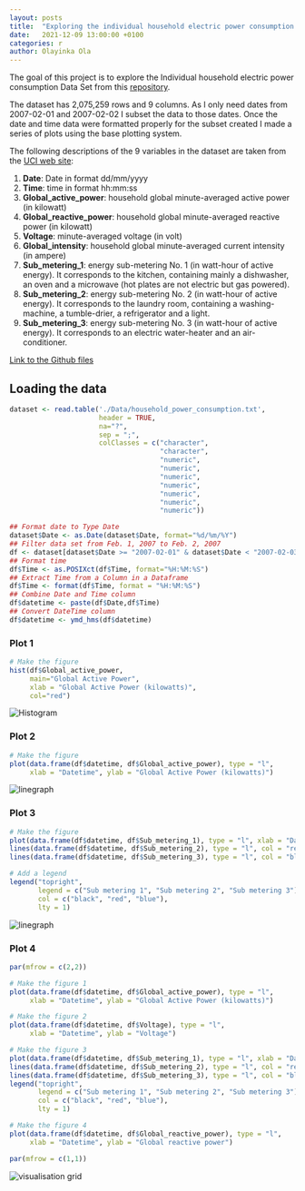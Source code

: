 ```yaml
---
layout: posts
title:  "Exploring the individual household electric power consumption Data Set"
date:   2021-12-09 13:00:00 +0100
categories: r
author: Olayinka Ola
---
```

The goal of this project is to explore the Individual household electric power consumption Data Set from this [repository](http://archive.ics.uci.edu/ml/).

The dataset has 2,075,259 rows and 9 columns. As I only need dates from 2007-02-01 and 2007-02-02 I subset the data to those dates. Once the date and time data were formatted properly for the subset created I made a series of plots using the base plotting system.

The following descriptions of the 9 variables in the dataset are taken from the [UCI web site](https://archive.ics.uci.edu/ml/datasets/Individual+household+electric+power+consumption):

1. **Date**: Date in format dd/mm/yyyy
2. **Time**: time in format hh:mm:ss
3. **Global_active_power**: household global minute-averaged active power (in kilowatt)
4. **Global_reactive_power**: household global minute-averaged reactive power (in kilowatt)
5. **Voltage**: minute-averaged voltage (in volt)
6. **Global_intensity**: household global minute-averaged current intensity (in ampere)
7. **Sub_metering_1**: energy sub-metering No. 1 (in watt-hour of active energy). It corresponds to the kitchen, containing mainly a dishwasher, an oven and a microwave (hot plates are not electric but gas powered).
8. **Sub_metering_2**: energy sub-metering No. 2 (in watt-hour of active energy). It corresponds to the laundry room, containing a washing-machine, a tumble-drier, a refrigerator and a light.
9. **Sub_metering_3**: energy sub-metering No. 3 (in watt-hour of active energy). It corresponds to an electric water-heater and an air-conditioner.

[Link to the Github files](https://github.com/hightowerr/datasciencecoursera/tree/master/ExploratoryDataAnalysis/Week1Proj1)

## **Loading the data**

```r
dataset <- read.table('./Data/household_power_consumption.txt',
                      header = TRUE,
                      na="?",
                      sep = ";",
                      colClasses = c("character",
                                     "character",
                                     "numeric",
                                     "numeric",
                                     "numeric",
                                     "numeric",
                                     "numeric",
                                     "numeric",
                                     "numeric"))

## Format date to Type Date
dataset$Date <- as.Date(dataset$Date, format="%d/%m/%Y")
## Filter data set from Feb. 1, 2007 to Feb. 2, 2007
df <- dataset[dataset$Date >= "2007-02-01" & dataset$Date < "2007-02-03", ]
## Format time
df$Time <- as.POSIXct(df$Time, format="%H:%M:%S")
## Extract Time from a Column in a Dataframe
df$Time <- format(df$Time, format = "%H:%M:%S")
## Combine Date and Time column
df$datetime <- paste(df$Date,df$Time)
## Convert DateTime column
df$datetime <- ymd_hms(df$datetime)
```

### Plot 1

```r
# Make the figure
hist(df$Global_active_power,
     main="Global Active Power",
     xlab = "Global Active Power (kilowatts)",
     col="red")
```

<img src="{{ site.url }}{{ site.baseurl }}/assets/images/Plot 1.png" alt="Histogram">

### Plot 2

```r
# Make the figure
plot(data.frame(df$datetime, df$Global_active_power), type = "l",
     xlab = "Datetime", ylab = "Global Active Power (kilowatts)")
```

<img src="{{ site.url }}{{ site.baseurl }}/assets/images/Plot 2.png" alt="linegraph">

### Plot 3

```r
# Make the figure
plot(data.frame(df$datetime, df$Sub_metering_1), type = "l", xlab = "Datetime", ylab = "Energy sub metering")
lines(data.frame(df$datetime, df$Sub_metering_2), type = "l", col = "red")
lines(data.frame(df$datetime, df$Sub_metering_3), type = "l", col = "blue")

# Add a legend
legend("topright",
       legend = c("Sub metering 1", "Sub metering 2", "Sub metering 3"),
       col = c("black", "red", "blue"),
       lty = 1)
```

<img src="{{ site.url }}{{ site.baseurl }}/assets/images/Plot 3.png" alt="linegraph">

### Plot 4

```r
par(mfrow = c(2,2))

# Make the figure 1
plot(data.frame(df$datetime, df$Global_active_power), type = "l",
     xlab = "Datetime", ylab = "Global Active Power (kilowatts)")

# Make the figure 2
plot(data.frame(df$datetime, df$Voltage), type = "l",
     xlab = "Datetime", ylab = "Voltage")

# Make the figure 3
plot(data.frame(df$datetime, df$Sub_metering_1), type = "l", xlab = "Datetime", ylab = "Energy sub metering")
lines(data.frame(df$datetime, df$Sub_metering_2), type = "l", col = "red")
lines(data.frame(df$datetime, df$Sub_metering_3), type = "l", col = "blue")
legend("topright",
       legend = c("Sub metering 1", "Sub metering 2", "Sub metering 3"),
       col = c("black", "red", "blue"),
       lty = 1)

# Make the figure 4
plot(data.frame(df$datetime, df$Global_reactive_power), type = "l",
     xlab = "Datetime", ylab = "Global reactive power")

par(mfrow = c(1,1))
```

<img src="{{ site.url }}{{ site.baseurl }}/assets/images/Plot 4.png" alt="visualisation grid">

[Github Repo]: https://github.com/hightowerr/datasciencecoursera/tree/master/ExploratoryDataAnalysis/Week1Proj1
